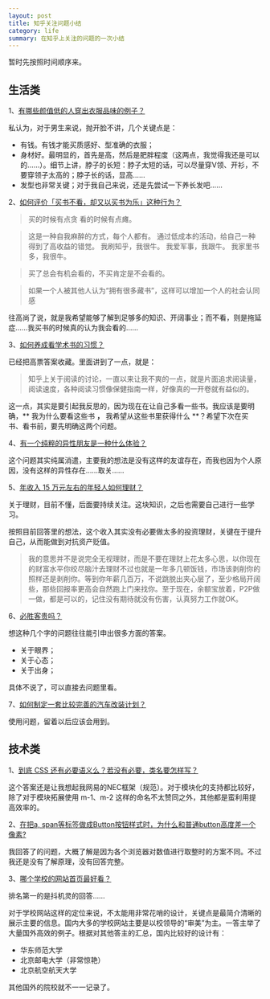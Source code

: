 ```yaml
---
layout: post
title: 知乎关注问题小结
category: life
summary: 在知乎上关注的问题的一次小结
---
```


暂时先按照时间顺序来。

## 生活类

1、[有哪些颜值低的人穿出衣服品味的例子？](http://www.zhihu.com/question/27936753)

私认为，对于男生来说，抛开脸不讲，几个关键点是：

- 有钱。有钱才能买质感好、型准确的衣服；
- 身材好。最明显的，首先是高，然后是肥胖程度（这两点，我觉得我还是可以的……）。细节上讲，脖子的长短：脖子太短的话，可以尽量穿V领、开衫，不要穿领子太高的；脖子长的话，显高……
- 发型也非常关键；对于我自己来说，还是先尝试一下养长发吧……

2、[如何评价「买书不看，却又以买书为乐」这种行为？](http://www.zhihu.com/question/27905652)

> 买的时候有点贪 看的时候有点瘫。

> 这是一种自我麻醉的方式，每个人都有。
> 通过低成本的活动，给自己一种得到了高收益的错觉。
> 我刷知乎，我很牛。
> 我爱军事，我跟牛。
> 我家里书多，我很牛。

> 买了总会有机会看的，不买肯定是不会看的。

> 如果一个人被其他人认为“拥有很多藏书”，这样可以增加一个人的社会认同感

往高尚了说，就是我希望能够了解到足够多的知识、开阔事业；而不看，则是拖延症……我买书的时候真的认为我会看的……

3、[如何养成看学术书的习惯？](http://www.zhihu.com/question/20765342)

已经把高票答案收藏。里面讲到了一点，就是：

> 知乎上关于阅读的讨论，一直以来让我不爽的一点，就是片面追求阅读量，阅读速度，各种阅读习惯像保健指南一样，好像真的一开卷就有益似的。

这一点，其实是要引起我反思的，因为现在在让自己多看一些书。我应该是要明确，** 我为什么要看这些书 **，** 我希望从这些书里获得什么 **？希望下次在买书、看书前，要先明确这两个问题。

4、[有一个纯粹的异性朋友是一种什么体验？](http://www.zhihu.com/question/27985731)

这个问题其实纯属消遣，主要我的想法是没有这样的友谊存在，而我也因为个人原因，没有这样的异性存在……取关……

5、[年收入 15 万元左右的年轻人如何理财？](http://www.zhihu.com/question/27936550)

关于理财，目前不懂，后面要持续关注。这块知识，之后也需要自己进行一些学习。

按照目前回答里的想法，这个收入其实没有必要做太多的投资理财，关键在于提升自己，从而能做到对抗资产贬值。

> 我的意思并不是说完全无视理财，而是不要在理财上花太多心思，以你现在的财富水平你绞尽脑汁去理财不过也就是一年多几顿饭钱，市场该剥削你的照样还是剥削你。等到你年薪几百万，不说跳脱出夹心层了，至少格局开阔些，那些回报率更高会自然跑上门来找你。至于现在，余额宝放着，P2P做一做，都是可以的，记住没有期待就没有伤害，认真努力工作就OK。

6、[必胜客贵吗？](http://www.zhihu.com/question/27917495)

想这种几个字的问题往往能引申出很多方面的答案。

- 关于眼界；
- 关于心态；
- 关于出身；

具体不说了，可以直接去问题里看。

7、[如何制定一套比较完善的汽车改装计划？](http://www.zhihu.com/question/27820447)

使用问题，留着以后应该会用到。


## 技术类

1、[到底 CSS 还有必要语义么？若没有必要，类名要怎样写？](http://www.zhihu.com/question/28182164)

这个答案还是让我想起我网易的NEC框架（规范）。对于模块化的支持都比较好，除了对于模块拓展使用 m-1、m-2 这样的命名不太赞同之外，其他都是蛮利用提高效率的。

2、[在把a, span等标签做成Button按钮样式时，为什么和普通button高度差一个像素?](http://www.zhihu.com/question/27976280)

我回答了的问题，大概了解是因为各个浏览器对数值进行取整时的方案不同。不过我还是没有了解原理，没有回答完整。

3、[哪个学校的网站首页最好看？](http://www.zhihu.com/question/27457254)

排名第一的是抖机灵的回答……

对于学校网站这样的定位来说，不太能用非常花哨的设计，关键点是最简介清晰的展示主要的信息。国内大多的学校网站主要是以校领导的“审美”为主。一答主举了大量国外高效的例子。根据对其他答主的汇总，国内比较好的设计有：

- 华东师范大学
- 北京邮电大学（非常惊艳）
- 北京航空航天大学

其他国外的院校就不一一记录了。

